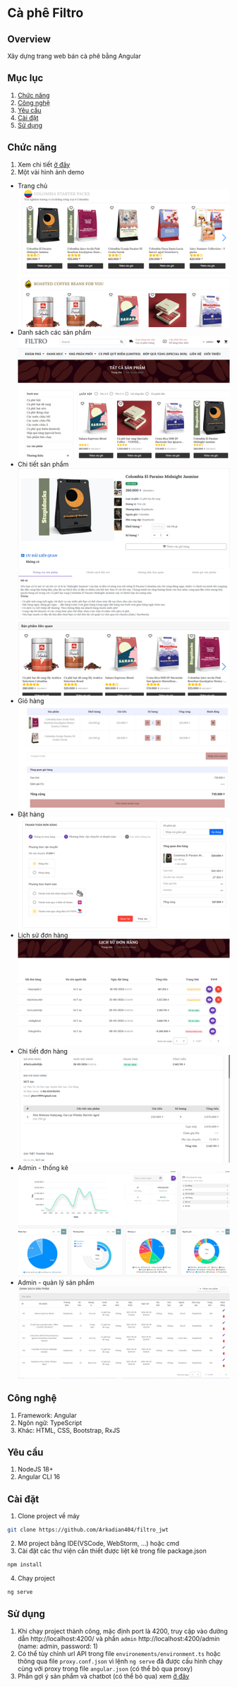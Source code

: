 # Cà phê Filtro

## Overview

Xây dựng trang web bán cà phê bằng Angular

## Mục lục
1. [Chức năng](#chức-năng)
2. [Công nghệ](#công-nghệ)
3. [Yêu cầu](#yêu-cầu)
4. [Cài đặt](#cài-đặt)
5. [Sử dụng](#sử-dụng)

## Chức năng

1. Xem chi tiết [ở đây](https://github.com/Arkadian404/filtro_jwt_backend)
2. Một vài hình ảnh demo
  - Trang chủ
    ![img.png](img.png)
  - Danh sách các sản phẩm
    ![img_1.png](img_1.png)
  - Chi tiết sản phẩm
    ![img_3.png](img_3.png)
    ![img_4.png](img_4.png)
  - Giỏ hàng
    ![img_5.png](img_5.png)
  - Đặt hàng
    ![img_6.png](img_6.png)
  - Lịch sử đơn hàng
    ![img_7.png](img_7.png)
  - Chi tiết đơn hàng
    ![img_8.png](img_8.png)
  - Admin - thống kê
    ![img_10.png](img_10.png)
  - Admin - quản lý sản phẩm
    ![img_11.png](img_11.png)

## Công nghệ

1. Framework: Angular
2. Ngôn ngữ: TypeScript
3. Khác: HTML, CSS, Bootstrap, RxJS

## Yêu cầu

1. NodeJS 18+
2. Angular CLI 16

## Cài đặt

1. Clone project về máy
```bash
git clone https://github.com/Arkadian404/filtro_jwt
 ```
2. Mở project bằng IDE(VSCode, WebStorm, ...) hoặc cmd
3. Cài đặt các thư viện cần thiết được liệt kê trong file package.json
```bash
npm install
```
4. Chạy project
```bash
ng serve
```

## Sử dụng
1. Khi chạy project thành công, mặc định port là 4200, truy cập vào đường dẫn http://localhost:4200/ và phần `admin` http://localhost:4200/admin (name: admin, password: 1)
2. Có thể tùy chỉnh url API trong file `environements/environment.ts` hoặc thông qua file `proxy.conf.json` vì lệnh `ng serve` đã được cấu hình chạy cùng với proxy trong file `angular.json` (có thể bỏ qua proxy)
3. Phần gợi ý sản phẩm và chatbot (có thể bỏ qua) xem [ở đây](https://github.com/Arkadian404/recommender_system_api) 
